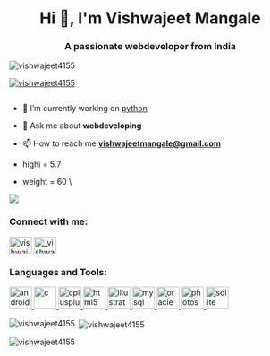 <h1 align="center">Hi 👋, I'm Vishwajeet Mangale</h1>
<h3 align="center">A passionate webdeveloper from India</h3>

<p align="left"> <img src="https://komarev.com/ghpvc/?username=vishwajeet4155&label=Profile%20views&color=0e75b6&style=flat" alt="vishwajeet4155" /> </p>

<p align="left"> <a href="https://github.com/ryo-ma/github-profile-trophy"><img src="https://github-profile-trophy.vercel.app/?username=vishwajeet4155" alt="vishwajeet4155" /></a> </p>

<p align="left"> <a href="https://twitter.com/" target="blank"><img src="https://img.shields.io/twitter/follow/?logo=twitter&style=for-the-badge" alt="" /></a> </p>

- 🔭 I’m currently working on [python ](bootstrap)

- 💬 Ask me about **webdeveloping**

- 📫 How to reach me **vishwajeetmangale@gmail.com**
- highi = 5.7
- weight = 60
\
<IMG SRC="img.jpj">
<h3 align="left">Connect with me:</h3>
<p align="left">
<a href="https://fb.com/vishwajeet mangale" target="blank"><img align="center" src="https://cdn.jsdelivr.net/npm/simple-icons@3.0.1/icons/facebook.svg" alt="vishwajeet mangale" height="30" width="40" /></a>
<a href="https://instagram.com/_vishwajeet_4155_" target="blank"><img align="center" src="https://cdn.jsdelivr.net/npm/simple-icons@3.0.1/icons/instagram.svg" alt="_vishwajeet_4155_" height="30" width="40" /></a>
</p>

<h3 align="left">Languages and Tools:</h3>
<p align="left"> <a href="https://developer.android.com" target="_blank"> <img src="https://devicons.github.io/devicon/devicon.git/icons/android/android-original-wordmark.svg" alt="android" width="40" height="40"/> </a> <a href="https://www.cprogramming.com/" target="_blank"> <img src="https://devicons.github.io/devicon/devicon.git/icons/c/c-original.svg" alt="c" width="40" height="40"/> </a> <a href="https://www.w3schools.com/cpp/" target="_blank"> <img src="https://devicons.github.io/devicon/devicon.git/icons/cplusplus/cplusplus-original.svg" alt="cplusplus" width="40" height="40"/> </a> <a href="https://www.w3.org/html/" target="_blank"> <img src="https://devicons.github.io/devicon/devicon.git/icons/html5/html5-original-wordmark.svg" alt="html5" width="40" height="40"/> </a> <a href="https://www.adobe.com/in/products/illustrator.html" target="_blank"> <img src="https://www.vectorlogo.zone/logos/adobe_illustrator/adobe_illustrator-icon.svg" alt="illustrator" width="40" height="40"/> </a> <a href="https://www.mysql.com/" target="_blank"> <img src="https://devicons.github.io/devicon/devicon.git/icons/mysql/mysql-original-wordmark.svg" alt="mysql" width="40" height="40"/> </a> <a href="https://www.oracle.com/" target="_blank"> <img src="https://devicons.github.io/devicon/devicon.git/icons/oracle/oracle-original.svg" alt="oracle" width="40" height="40"/> </a> <a href="https://www.photoshop.com/en" target="_blank"> <img src="https://devicons.github.io/devicon/devicon.git/icons/photoshop/photoshop-plain.svg" alt="photoshop" width="40" height="40"/> </a> <a href="https://www.sqlite.org/" target="_blank"> <img src="https://www.vectorlogo.zone/logos/sqlite/sqlite-icon.svg" alt="sqlite" width="40" height="40"/> </a> </p>

<p><img align="left" src="https://github-readme-stats.vercel.app/api/top-langs?username=vishwajeet4155&show_icons=true&locale=en&layout=compact" alt="vishwajeet4155" /></p>

<p>&nbsp;<img align="center" src="https://github-readme-stats.vercel.app/api?username=vishwajeet4155&show_icons=true&locale=en" alt="vishwajeet4155" /></p>

<p><img align="center" src="https://github-readme-streak-stats.herokuapp.com/?user=vishwajeet4155&" alt="vishwajeet4155" /></p>
